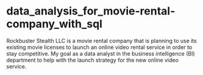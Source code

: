 # data_analysis_for_movie-rental-company_with_sql
Rockbuster Stealth LLC is a movie rental company that is planning to use its existing movie licenses to launch an online video rental service in order to stay competitive. My goal as a data analyst in the business intelligence (BI)  department to help with the launch strategy for the new online video service. 
